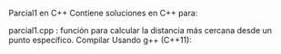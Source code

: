 Parcial1 en C++
Contiene soluciones en C++ para:

parcial1.cpp : función para calcular la distancia más cercana desde un punto específico.
Compilar
Usando g++ (C++11):
